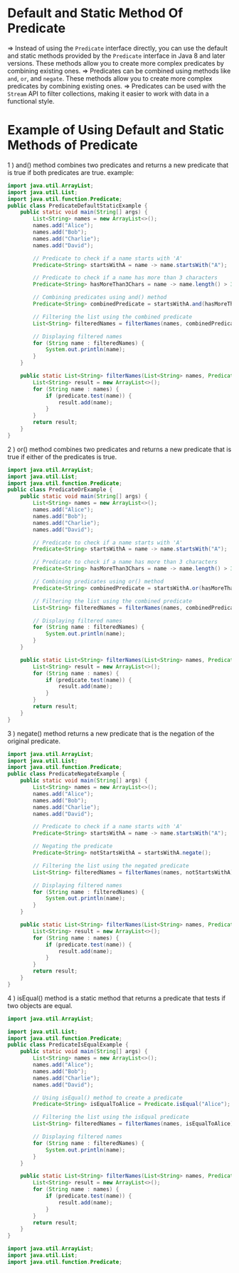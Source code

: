 # Default and Static Method Of Predicate
=> Instead of using the `Predicate` interface directly, you can use the default and static methods provided by the `Predicate` interface in Java 8 and later versions. These methods allow you to create more complex predicates by combining existing ones.
=> Predicates can be combined using methods like `and`, `or`, and `negate`. These methods allow you to create more complex predicates by combining existing ones.
=> Predicates can be used with the `Stream` API to filter collections, making it easier to work with data in a functional style.

# Example of Using Default and Static Methods of Predicate
1 ) and() method combines two predicates and returns a new predicate that is true if both predicates are true.
example:
```java
import java.util.ArrayList;
import java.util.List;
import java.util.function.Predicate;
public class PredicateDefaultStaticExample {
    public static void main(String[] args) {
        List<String> names = new ArrayList<>();
        names.add("Alice");
        names.add("Bob");
        names.add("Charlie");
        names.add("David");

        // Predicate to check if a name starts with 'A'
        Predicate<String> startsWithA = name -> name.startsWith("A");

        // Predicate to check if a name has more than 3 characters
        Predicate<String> hasMoreThan3Chars = name -> name.length() > 3;

        // Combining predicates using and() method
        Predicate<String> combinedPredicate = startsWithA.and(hasMoreThan3Chars);

        // Filtering the list using the combined predicate
        List<String> filteredNames = filterNames(names, combinedPredicate);

        // Displaying filtered names
        for (String name : filteredNames) {
            System.out.println(name);
        }
    }

    public static List<String> filterNames(List<String> names, Predicate<String> predicate) {
        List<String> result = new ArrayList<>();
        for (String name : names) {
            if (predicate.test(name)) {
                result.add(name);
            }
        }
        return result;
    }
}
```
2 ) or() method combines two predicates and returns a new predicate that is true if either of the predicates is true.
```java
import java.util.ArrayList;
import java.util.List;
import java.util.function.Predicate;
public class PredicateOrExample {
    public static void main(String[] args) {
        List<String> names = new ArrayList<>();
        names.add("Alice");
        names.add("Bob");
        names.add("Charlie");
        names.add("David");

        // Predicate to check if a name starts with 'A'
        Predicate<String> startsWithA = name -> name.startsWith("A");

        // Predicate to check if a name has more than 3 characters
        Predicate<String> hasMoreThan3Chars = name -> name.length() > 3;

        // Combining predicates using or() method
        Predicate<String> combinedPredicate = startsWithA.or(hasMoreThan3Chars);

        // Filtering the list using the combined predicate
        List<String> filteredNames = filterNames(names, combinedPredicate);

        // Displaying filtered names
        for (String name : filteredNames) {
            System.out.println(name);
        }
    }

    public static List<String> filterNames(List<String> names, Predicate<String> predicate) {
        List<String> result = new ArrayList<>();
        for (String name : names) {
            if (predicate.test(name)) {
                result.add(name);
            }
        }
        return result;
    }
}
```
3 ) negate() method returns a new predicate that is the negation of the original predicate.
```java
import java.util.ArrayList;
import java.util.List;
import java.util.function.Predicate;
public class PredicateNegateExample {
    public static void main(String[] args) {
        List<String> names = new ArrayList<>();
        names.add("Alice");
        names.add("Bob");
        names.add("Charlie");
        names.add("David");

        // Predicate to check if a name starts with 'A'
        Predicate<String> startsWithA = name -> name.startsWith("A");

        // Negating the predicate
        Predicate<String> notStartsWithA = startsWithA.negate();

        // Filtering the list using the negated predicate
        List<String> filteredNames = filterNames(names, notStartsWithA);

        // Displaying filtered names
        for (String name : filteredNames) {
            System.out.println(name);
        }
    }

    public static List<String> filterNames(List<String> names, Predicate<String> predicate) {
        List<String> result = new ArrayList<>();
        for (String name : names) {
            if (predicate.test(name)) {
                result.add(name);
            }
        }
        return result;
    }
}
```
4 ) isEqual() method is a static method that returns a predicate that tests if two objects are equal.
```java
import java.util.ArrayList;

import java.util.List;
import java.util.function.Predicate;
public class PredicateIsEqualExample {
    public static void main(String[] args) {
        List<String> names = new ArrayList<>();
        names.add("Alice");
        names.add("Bob");
        names.add("Charlie");
        names.add("David");

        // Using isEqual() method to create a predicate
        Predicate<String> isEqualToAlice = Predicate.isEqual("Alice");

        // Filtering the list using the isEqual predicate
        List<String> filteredNames = filterNames(names, isEqualToAlice);

        // Displaying filtered names
        for (String name : filteredNames) {
            System.out.println(name);
        }
    }

    public static List<String> filterNames(List<String> names, Predicate<String> predicate) {
        List<String> result = new ArrayList<>();
        for (String name : names) {
            if (predicate.test(name)) {
                result.add(name);
            }
        }
        return result;
    }
}
```
```java
import java.util.ArrayList;
import java.util.List;
import java.util.function.Predicate;



